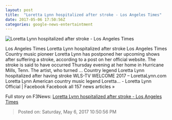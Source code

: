 ```yaml
---
layout: post
title:  "Loretta Lynn hospitalized after stroke - Los Angeles Times"
date: 2017-05-06 17:50:56Z
categories: google-news-entertaintment
---
```


![Loretta Lynn hospitalized after stroke - Los Angeles Times](http://www.trbimg.com/img-590e0dba/turbine/la-et-entertainment-news-updates-may-loretta-lynn-hospitalized-after-stroke-1494035492)

Los Angeles Times Loretta Lynn hospitalized after stroke Los Angeles Times Country music pioneer Loretta Lynn has postponed her upcoming shows after suffering a stroke, according to a post on her official website. The stroke is said to have occurred Thursday evening at her home in Hurricane Mills, Tenn. The artist, who turned ... Country legend Loretta Lynn hospitalized after having stroke WLS-TV WELCOME 2017 – LorettaLynn.com Loretta Lynn American country music legend Loretta... - Loretta Lynn Official | Facebook Facebook all 157 news articles »


Full story on F3News: [Loretta Lynn hospitalized after stroke - Los Angeles Times](http://www.f3nws.com/n/KkCNyE)

> Posted on: Saturday, May 6, 2017 10:50:56 PM

